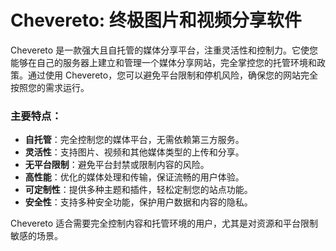 # Chevereto: 终极图片和视频分享软件

Chevereto 是一款强大且自托管的媒体分享平台，注重灵活性和控制力。它使您能够在自己的服务器上建立和管理一个媒体分享网站，完全掌控您的托管环境和政策。通过使用 Chevereto，您可以避免平台限制和停机风险，确保您的网站完全按照您的需求运行。

### 主要特点：
- **自托管**：完全控制您的媒体平台，无需依赖第三方服务。
- **灵活性**：支持图片、视频和其他媒体类型的上传和分享。
- **无平台限制**：避免平台封禁或限制内容的风险。
- **高性能**：优化的媒体处理和传输，保证流畅的用户体验。
- **可定制性**：提供多种主题和插件，轻松定制您的站点功能。
- **安全性**：支持多种安全功能，保护用户数据和内容的隐私。

Chevereto 适合需要完全控制内容和托管环境的用户，尤其是对资源和平台限制敏感的场景。